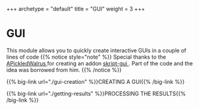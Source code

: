 +++
archetype = "default"
title = "GUI"
weight = 3
+++
# GUI

This module allows you to quickly create interactive GUIs in a couple of lines of code
{{% notice style="note" %}}
Special thanks to the [APickledWalrus <i class="fas fa-link"></i>](https://github.com/APickledWalrus) for creating an addon [skript-gui <i class="fas fa-link"></i>](https://github.com/APickledWalrus/skript-gui). Part of the code and the idea was borrowed from him.
{{% /notice %}}

{{% big-link url="./gui-creation" %}}CREATING A GUI{{% /big-link %}}

{{% big-link url="./getting-results" %}}PROCESSING THE RESULTS{{% /big-link %}}